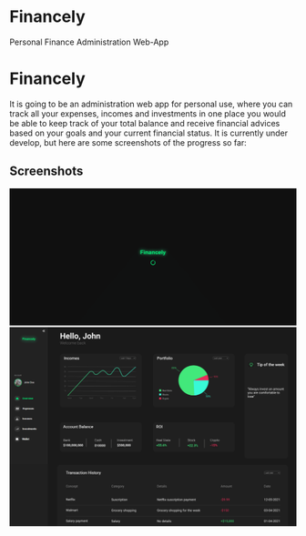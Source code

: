 # Financely
Personal Finance Administration Web-App
<h1>Financely</h1>
It is going to be an administration web app for personal use, where you can track all your expenses, 
incomes and investments in one place you would be able to keep track of your total balance and receive financial advices 
based on your goals and your current financial status.
It is currently under develop, but here are some screenshots of the progress so far:

<h2>Screenshots</h2>

<img src="public/img/loadingScreen.png" />

<img src="public/img/HomeScreen.png" />
